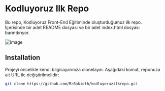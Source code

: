 # Kodluyoruz Ilk Repo

Bu repo, Kodluyoruz Front-End Eğitiminde oluşturduğumuz ilk repo. İçerisinde bir adet README dosyası ve bir adet index.html dosyası barındırıyor.

![image](https://github.com/user-attachments/assets/c078d3f6-fc49-4781-97f9-31b8970b3df0)


## Installation

Projeyi öncelikle kendi bilgisayarınıza clonelayın. Aşağıdaki komut, reponuza ait URL ile değiştirilmelidir:

```bash
git clone https://github.com/MrBakieth/kodluyoruzilkrepo.git
